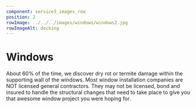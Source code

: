 ```yaml
---
component: service3_images_row
position: 2
rowImage: ../../../images/windows/windows2.jpg
rowImageAlt: decking
---
```

#  Windows

About 60% of the time, we discover dry rot or termite damage within the supporting wall of the windows. Most window installation companies are NOT licensed general contractors. They may not be licensed, bond and insured to handle the structural changes that need to take place to give you that awesome window project you were hoping for. 


